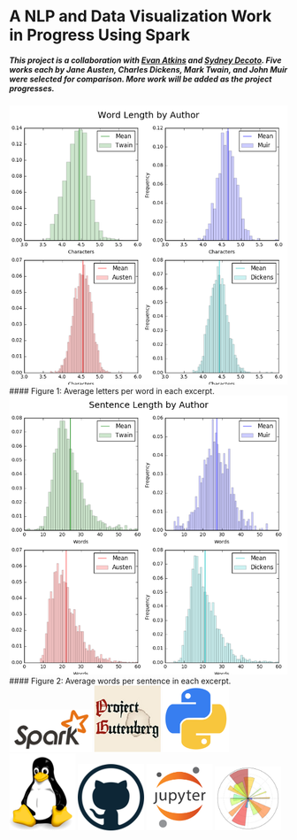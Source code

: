 # A NLP and Data Visualization Work in Progress Using Spark

##### This project is a collaboration with <a href="https://github.com/coradek">Evan Atkins</a> and <a href="https://github.com/SydneyLauren">Sydney Decoto</a>. Five works each by Jane Austen, Charles Dickens, Mark Twain, and John Muir were selected for comparison. More work will be added as the project progresses.

<img src="images/word_len.png" width="800">
#### Figure 1: Average letters per word in each excerpt.
<br>
<img src="images/sent_len.png" width="800">
#### Figure 2: Average words per sentence in each excerpt.
<br>

<img src="images/logos/spark.png" width="150">
<img src="images/logos/project_gutenberg.png" width="120">
<img src="images/logos/python.png" width="120">
<img src="images/logos/linux.png" width="120">
<img src="images/logos/github.png" width="120">
<img src="images/logos/jupyter.png" width="120">
<img src="images/logos/matplotlib.png" width="120">

